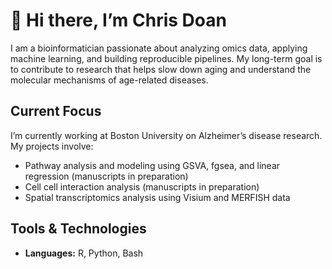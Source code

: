 # 👋 Hi there, I’m Chris Doan
I am a bioinformatician passionate about analyzing omics data, applying machine learning, and building reproducible pipelines. My long-term goal is to contribute to research that helps slow down aging and understand the molecular mechanisms of age-related diseases.

##  Current Focus

I’m currently working at Boston University on Alzheimer’s disease research. My projects involve:
- Pathway analysis and modeling using GSVA, fgsea, and linear regression (manuscripts in preparation)
- Cell cell interaction analysis (manuscripts in preparation)
- Spatial transcriptomics analysis using Visium and MERFISH data

## Tools & Technologies

- **Languages:** R, Python, Bash
